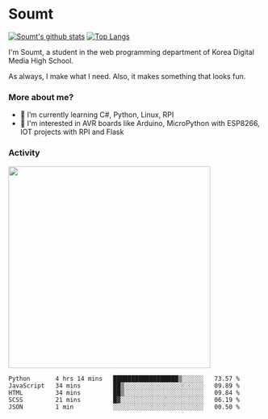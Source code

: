 # Soumt
[![Soumt's github stats](https://github-readme-stats.vercel.app/api?username=soumt-r)](https://github.com/anuraghazra/github-readme-stats)
[![Top Langs](https://github-readme-stats.vercel.app/api/top-langs/?username=soumt-r&layout=compact)](https://github.com/anuraghazra/github-readme-stats)

I'm Soumt, a student in the web programming department of Korea Digital Media High School.

As always, I make what I need. Also, it makes something that looks fun.

### More about me?
- 🌱 I’m currently learning C#, Python, Linux, RPI
- :pushpin: I'm interested in AVR boards like Arduino, MicroPython with ESP8266, IOT projects with RPI and Flask


### Activity
<img height="400" img src="https://wakatime.com/share/@soumt_r/0e4d0df5-374b-4c75-8ddb-57d54d739f69.svg"></img>

<!--START_SECTION:waka-->

```text
Python       4 hrs 14 mins   ██████████████████▒░░░░░░   73.57 %
JavaScript   34 mins         ██▒░░░░░░░░░░░░░░░░░░░░░░   09.89 %
HTML         34 mins         ██▒░░░░░░░░░░░░░░░░░░░░░░   09.84 %
SCSS         21 mins         █▓░░░░░░░░░░░░░░░░░░░░░░░   06.19 %
JSON         1 min           ░░░░░░░░░░░░░░░░░░░░░░░░░   00.50 %
```

<!--END_SECTION:waka-->

